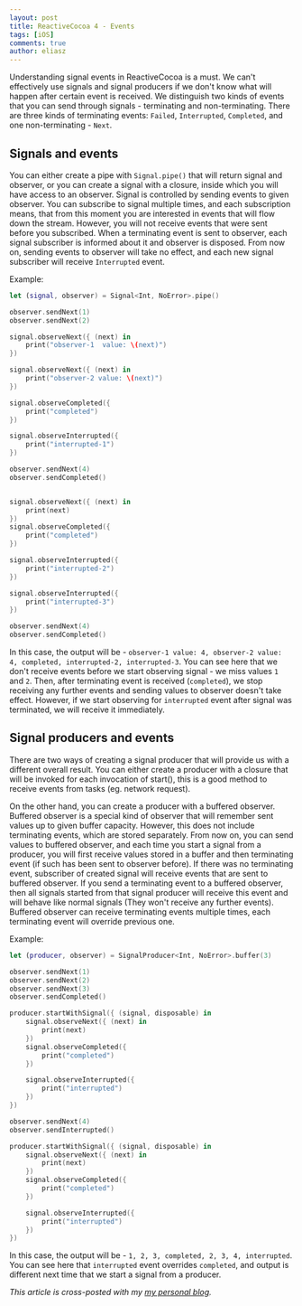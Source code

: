 ```yaml
---
layout: post
title: ReactiveCocoa 4 - Events
tags: [iOS]
comments: true
author: eliasz
---
```


Understanding signal events in ReactiveCocoa is a must. We can't effectively use signals and signal producers if we don't know what will happen after certain event is received. We distinguish two kinds of events that you can send through signals - terminating and non-terminating. There are three kinds of terminating events: `Failed`, `Interrupted`, `Completed`, and one non-terminating - `Next`.

Signals and events
---
You can either create a pipe with `Signal.pipe()` that will return signal and observer, or you can create a signal with a closure, inside which you will have access to an observer. Signal is controlled by sending events to given observer. You can subscribe to signal multiple times, and each subscription means, that from this moment you are interested in events that will flow down the stream. However, you will not receive events that were sent before you subscribed. When a terminating event is sent to observer, each signal subscriber is informed about it and observer is disposed. From now on, sending events to observer will take no effect, and each new signal subscriber will receive `Interrupted` event.

Example:
```swift
let (signal, observer) = Signal<Int, NoError>.pipe()

observer.sendNext(1)
observer.sendNext(2)

signal.observeNext({ (next) in
    print("observer-1  value: \(next)")
})

signal.observeNext({ (next) in
    print("observer-2 value: \(next)")
})

signal.observeCompleted({
    print("completed")
})

signal.observeInterrupted({
    print("interrupted-1")
})

observer.sendNext(4)
observer.sendCompleted()


signal.observeNext({ (next) in
    print(next)
})
signal.observeCompleted({
    print("completed")
})

signal.observeInterrupted({
    print("interrupted-2")
})

signal.observeInterrupted({
    print("interrupted-3")
})

observer.sendNext(4)
observer.sendCompleted()

```
In this case, the output will be - `observer-1 value: 4, observer-2 value: 4, completed, interrupted-2, interrupted-3`. You can see here that we don't receive events before we start observing signal - we miss values `1` and `2`. Then, after terminating event is received (`completed`), we stop receiving any further events and sending values to observer doesn't take effect. However, if we start observing for `interrupted` event after signal was terminated, we will receive it immediately.


Signal producers and events
---
There are two ways of creating a signal producer that will provide us with a different overall result. You can either create a producer with a closure that will be invoked for each invocation of start(), this is a good method to receive events from tasks (eg. network request).


On the other hand, you can create a producer with a buffered observer. Buffered observer is a special kind of observer that will remember sent values up to given buffer capacity. However, this does not include terminating events, which are stored separately. From now on, you can send values to buffered observer, and each time you start a signal from a producer, you will first receive values stored in a buffer and then terminating event (if such has been sent to observer before). If there was no terminating event, subscriber of created signal will receive events that are sent to buffered observer. If you send a terminating event to a buffered observer, then all signals started from that signal producer will receive this event and will behave like normal signals (They won't receive any further events). Buffered observer can receive terminating events multiple times, each terminating event will override previous one.

Example:
```swift
let (producer, observer) = SignalProducer<Int, NoError>.buffer(3)

observer.sendNext(1)
observer.sendNext(2)
observer.sendNext(3)
observer.sendCompleted()

producer.startWithSignal({ (signal, disposable) in
    signal.observeNext({ (next) in
        print(next)
    })
    signal.observeCompleted({
        print("completed")
    })

    signal.observeInterrupted({
        print("interrupted")
    })
})

observer.sendNext(4)
observer.sendInterrupted()

producer.startWithSignal({ (signal, disposable) in
    signal.observeNext({ (next) in
        print(next)
    })
    signal.observeCompleted({
        print("completed")
    })

    signal.observeInterrupted({
        print("interrupted")
    })
})
```

In this case, the output will be - `1, 2, 3, completed, 2, 3, 4, interrupted`. You can see here that `interrupted` event overrides `completed`, and output is different next time that we start a signal from a producer.


*This article is cross-posted with my [my personal blog](http://eluss.github.io/).*
